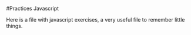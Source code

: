 #Practices Javascript

Here is a file with javascript exercises, a very useful file to remember little things.
